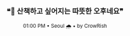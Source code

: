<div align="center">

<br>

<h3>❝🌿 산책하고 싶어지는 따뜻한 오후네요❞</h3>

<sub>01:00 PM • Seoul 🌧️ • by CrowRish</sub>

<br>

</div>